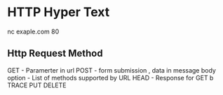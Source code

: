 # HTTP Hyper Text 

nc exaple.com 80


## Http Request Method

GET - Paramerter in url
POST - form submission , data in message body
option - List of methods supported by URL
HEAD - Response for GET b
TRACE
PUT
DELETE